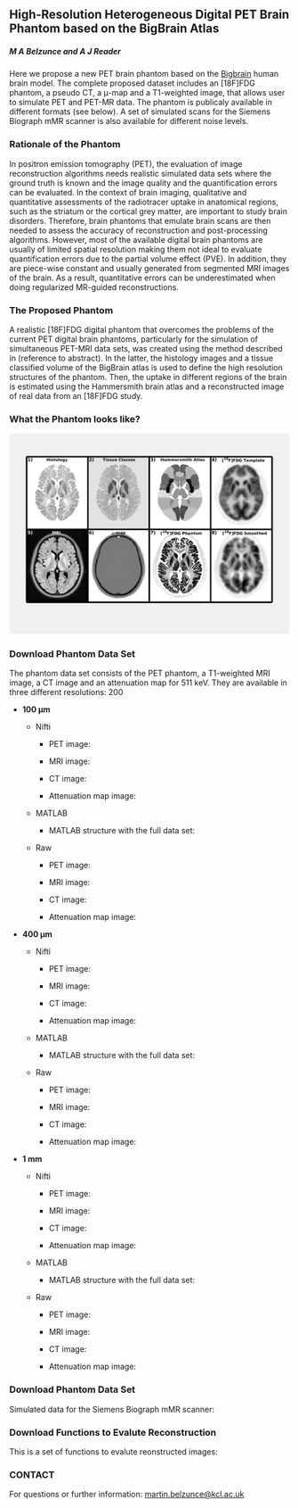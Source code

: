 ## High-Resolution Heterogeneous Digital PET Brain Phantom based on the BigBrain Atlas 
##### M A Belzunce and A J Reader

Here we propose a new PET brain phantom based on the [Bigbrain](https://bigbrain.loris.ca/main.php) human brain model. The complete proposed dataset includes an [18F]FDG phantom, a pseudo CT, a μ-map and a T1-weighted image, that allows user to simulate PET and PET-MR data. The phantom is publicaly available in different formats (see below). A set of simulated scans for the Siemens Biograph mMR scanner is also available for different noise levels.

### Rationale of the Phantom 
In positron emission tomography (PET), the evaluation of image reconstruction algorithms needs realistic simulated data sets where the ground truth is known and the image quality and the quantification errors can be evaluated. In the context of brain imaging, qualitative and quantitative assessments of the radiotracer uptake in anatomical regions, such as the striatum or the cortical grey matter, are important to study brain disorders. Therefore, brain phantoms that emulate brain scans are then needed to assess the accuracy of reconstruction and post-processing algorithms. However, most of the available digital brain phantoms are usually of limited spatial resolution making them not ideal to evaluate quantification errors due to the partial volume effect (PVE). In addition, they are piece-wise constant and usually generated from segmented MRI images of the brain. As a result, quantitative errors can be underestimated when doing regularized MR-guided reconstructions.

### The Proposed Phantom
A realistic [18F]FDG digital phantom that overcomes the problems of the current PET digital brain phantoms, particularly for the simulation of simultaneous PET-MRI data sets, was created using the method described in (reference to abstract). In the latter, the histology  images and a tissue classified volume  of the BigBrain atlas is used to define the high resolution structures of the phantom. Then, the uptake in different regions of the brain is estimated using the Hammersmith brain atlas and a reconstructed image of real data from an [18F]FDG study.

### What the Phantom looks like?

![Phantom](images/phantom_images.png)

### Download Phantom Data Set
The phantom data set consists of the PET phantom, a T1-weighted MRI image, a CT image and an attenuation map for 511 keV. They are available in three different resolutions: 200 

* **100 &#181;m**

    - Nifti
    
        - PET image:
        
        - MRI image:
        
        - CT image:
        
        - Attenuation map image:
        
    - MATLAB
    
        - MATLAB structure with the full data set:
        
    - Raw
    
        - PET image:
        
        - MRI image:
        
        - CT image:
        
        - Attenuation map image:
            
* **400 &#181;m**

    - Nifti
    
        - PET image:
        
        - MRI image:
        
        - CT image:
        
        - Attenuation map image:
        
    - MATLAB
    
        - MATLAB structure with the full data set:
        
    - Raw
    
        - PET image:
        
        - MRI image:
        
        - CT image:
        
        - Attenuation map image:
        
* **1 mm**

    - Nifti
    
        - PET image:
        
        - MRI image:
        
        - CT image:
        
        - Attenuation map image:
        
    - MATLAB
    
        - MATLAB structure with the full data set:
        
    - Raw
    
        - PET image:
        
        - MRI image:
        
        - CT image:
        
        - Attenuation map image:

### Download Phantom Data Set
Simulated data for the Siemens Biograph mMR scanner:

### Download Functions to Evalute Reconstruction
This is a set of functions to evalute reonstructed images:

### CONTACT
For questions or further information:
<a href="martin.belzunce@kcl.ac.uk">martin.belzunce@kcl.ac.uk</a>